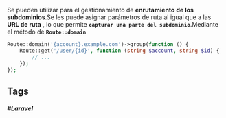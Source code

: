 Se pueden utilizar para el gestionamiento de **enrutamiento de los subdominios**.Se les puede asignar parámetros de ruta al igual que a las **URL de ruta** , lo que permite **`capturar una parte del subdominio`**.Mediante el método de **`Route::domain`**


```php
Route::domain('{account}.example.com')->group(function () {
    Route::get('/user/{id}', function (string $account, string $id) {
        // ...
    });
});
```

## Tags

##### #Laravel